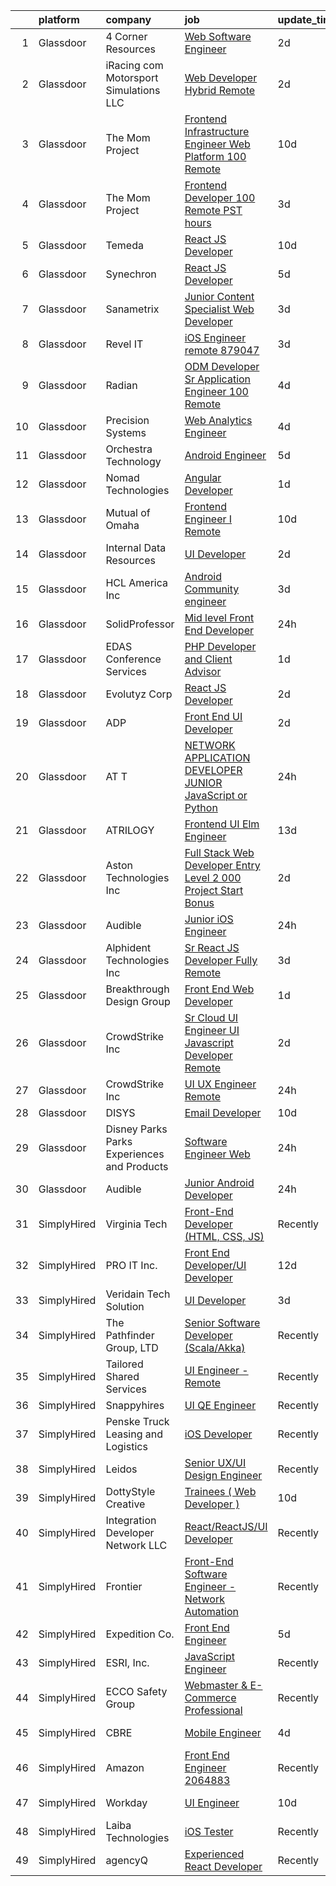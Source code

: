 

|    | platform    | company                                      | job                                                                                                                                                                                                                                                                                                                                                                                                                                                                                                                                                                                                                                                                                                                                                                                                                                                                                                                                                                                                                                                                                                                                                                                                                                                                                                                                                                                            | update_time   | location             |
|---:|:------------|:---------------------------------------------|:-----------------------------------------------------------------------------------------------------------------------------------------------------------------------------------------------------------------------------------------------------------------------------------------------------------------------------------------------------------------------------------------------------------------------------------------------------------------------------------------------------------------------------------------------------------------------------------------------------------------------------------------------------------------------------------------------------------------------------------------------------------------------------------------------------------------------------------------------------------------------------------------------------------------------------------------------------------------------------------------------------------------------------------------------------------------------------------------------------------------------------------------------------------------------------------------------------------------------------------------------------------------------------------------------------------------------------------------------------------------------------------------------|:--------------|:---------------------|
|  1 | Glassdoor   | 4 Corner Resources                           | [Web Software Engineer](https://www.glassdoor.com/partner/jobListing.htm?pos=111&ao=1110586&s=58&guid=00000181c8041a4faadc24cbd289e7c4&src=GD_JOB_AD&t=SR&vt=w&ea=1&cs=1_2ecf7a16&cb=1656918121461&jobListingId=1007977105272&cpc=81AAE51C33FDE227&jrtk=3-0-1g74086jmk271801-1g74086k5k61j800-4588b3b9e74a4eb5--6NYlbfkN0BbOuERaj5v5m27SHODHSE1AJUyn-tjvQD4xEPDiBm3ei1uIpzH7JItqg56FuKjcnYEQwfZGFCP2DeSj1a5lO22L396GvytMTqasilSU91V2xX23agK9lB3hd915OuKb2I_zI7ovj3NZ8RDzxcXeEpj0HuKXWaTvEqyeecfZAeHe0xcXfmbKHB9NACcJCuq9Iv_d5t2WnylgbqZzUTiSVG_bZZxHqmNvkb74h8YdDm4KZh3HoQPsK74DDV8i_Ft_4FUZM3bTAGLu_oSm83Ej3YgquZUTR6vaDLZrDF_C9TnrQZbtuFD8lRWMDIW2uTQ8bzojViXJfRq0qgyaaUrg5Q-rRkqqEYgrcsYM5ObfRd1rJuvr5YJVNtANZVqyaRjW35VP7xB4dcLCB9hxdfBVe49RIqfHt0xeFoDP35jDIwvsx9Da9zHbHeyfVP5Cg_CdgHuIIv2gTqTRyeGlcplDl9ciOXeWiRET-7qBUbAoA6-1RRqayRVukpYGs-pz0IKP_4jmm4gnaUBUjIZC59zw1DF3pjUdo1l7UItAOKAc2BeHrzZiP7x_Bfa0ftnl9YpvR2BU7mZsBndc8ONgfOY9klFRTBKjRoTrU_q_ta4DOmriWtHaFDaD_HdLkc-09GBZb8vM1tIk-jMWbkB22EXMGSBS91Q77rOBV_hQTslG4AG__OR8bdz-KgwUdBPvUEUyySECFNrxOmjxj2pBLB5NZuVYtp0SJfoBHMYblvdCoxzjYzUO3XST9F2ag4W_-WhI-z6zHjUA946m0I6yDo3G108BFNlhGOQhkDjROXBoFl8OHzXdPg0kjF6kSibel593NfLHh3UrwYS_1vkqNdBgOwUQtJDlolevyZyQ3lqkIAuaBVZAA7VcRVxeyjhbNA1wSr3UQ4GULSRf978nZ6Sx8dUggI-e6nNF4308qRvGI13PbiYOVWdSRR0R0Yn9h-qllucQYums4Q9kRWmxAyHCpYkSQambRYk7vonzaDyly_c0zMdJwmDWeKo6FSLy2-Etco%3D) | 2d            | Boca Raton, FL       |
|  2 | Glassdoor   | iRacing com Motorsport Simulations  LLC      | [Web Developer  Hybrid   Remote ](https://www.glassdoor.com/partner/jobListing.htm?pos=107&ao=1110586&s=58&guid=00000181c8041a4faadc24cbd289e7c4&src=GD_JOB_AD&t=SR&vt=w&ea=1&cs=1_ced2c615&cb=1656918121459&jobListingId=1007977218230&cpc=26740BCDE5E48596&jrtk=3-0-1g74086jmk271801-1g74086k5k61j800-57f5b9e5fc2e13ee--6NYlbfkN0DLWr0FuvwmpNY589ecXM0wpB-l41nBtAe9mv-PvJGiqYnT6SbM0tfkjcbbxgIWTXzAt5rxE7l5XcVeUjGAHpXL5Db89KUm7-vzzHuwENNwEfsECnp-EwYxCantDAkcgz4HN_BnUMfSeZ8PZgDpcoEc4yc1E2qJtjXC5SlFB-kDae-5CHIwFPGc61urdWE-dHzyCmPnc78C6GV2kcCxKj6JxXhP8gndgazyLrgqj6OP8JG2CkgehK2sgCqTsQqTZmeBt_M0l39mSoxKQdgeSlAjF9mvzQgL9iKGwA14zsxIYor6HBk0unRt-6xmZhxtmZIydPXSn2gb01ceg3Q7NJYJia2kZ2XgPinGiyem2_-aVfB_kemTcnPRM--V98h7DJwmo1xMH8Gc7DXOJMeg5ztD12zO5uPFsEIF4quz1dFcN487FIWnhIzRJx-uykk8VM0dZ8O7B-tJuPGYAd3o5qkAdk8yZ4W_k36s7yGoJVTwxjhMeRGLPUV3yn4H67beDHLWdjyEOIOlrw%3D%3D)                                                                                                                                                                                                                                                                                                                                                                                                                                                                                                         | 2d            | Chelmsford, MA       |
|  3 | Glassdoor   | The Mom Project                              | [Frontend Infrastructure Engineer  Web Platform  100  Remote ](https://www.glassdoor.com/partner/jobListing.htm?pos=128&ao=1110586&s=58&guid=00000181c8041a4faadc24cbd289e7c4&src=GD_JOB_AD&t=SR&vt=w&cs=1_7c41795d&cb=1656918121464&jobListingId=1007960551232&cpc=DE56C24FF6DEC286&jrtk=3-0-1g74086jmk271801-1g74086k5k61j800-8b6cd9f3fdcd4673--6NYlbfkN0BDp_epf89aHDQhKpPegNJQ_ldQpEFZQsM9OcONMGxWx6pU56EKHF58QjVdAUvn2gXYKO4z_26SU89mHjci_GDptnJftDDPcxP0KxPscXU_iJibb62k-e_C3qR3RrmGQfpENVf3k1cehNsQ5_FH7xqIjMtBDL8gXo6Q733l_qCP9oQWR6Oy0psELGpZjphkp0eLdOb_4ExZWL0_UadlcWW20kjcOsVUi5ELzAL3sN7bZBeCF5GST13IpFd9QrwPRVmna-l2Ml8C0-wyYP05GP9f0HhVno82Lt_TDSX_3srW9p2QngIIwa0Oy89s7YVuE7QqzZbZ3r9PhXwsDQ-4ZCCLrWpu3cHpYAm7l64ZvfnQbGiDjlI-f6DQKNYPiE1JHPffNyibl-OiH-p7Iqb1DhBwLkR_Z49kgZEivoI0LCd54baf4JNctKInuaMmTDdM41Yfw7-jxJUFgZt_OxSZiVaC5iGK_jVuI6SMxVVoz89UHisClC39qtL28Frzkrh-L9iM_6ykndWngQXO9eZFjIE4oBwy5CY1ez4xSVIYYzqD6cNqpKgcOTFLmW-xk-aC0r8%3D)                                                                                                                                                                                                                                                                                                                                                                                                                               | 10d           | Remote               |
|  4 | Glassdoor   | The Mom Project                              | [Frontend Developer  100  Remote  PST hours ](https://www.glassdoor.com/partner/jobListing.htm?pos=129&ao=1110586&s=58&guid=00000181c8041a4faadc24cbd289e7c4&src=GD_JOB_AD&t=SR&vt=w&cs=1_f227b208&cb=1656918121464&jobListingId=1007974103872&cpc=F7A2269C793D5877&jrtk=3-0-1g74086jmk271801-1g74086k5k61j800-246f825a6b1bb66c--6NYlbfkN0BDp_epf89aHDQhKpPegNJQ_ldQpEFZQsM9OcONMGxWx6pU56EKHF58QjVdAUvn2gUBIP0IriBy2GQj_fol_rsOaebqd0z5LE9Zgvo7yUIqxGChgt_ME_RPf3j3x8r58B0TDV0Bq9MkSsM6DiHGLfY5TaP2mgFXJkGBNU70g1UTUt10GXZqyqw-vsLWTxF8EPKIvYU6lEipVUNMgYs73VWI88pV9Wul_yTCrd0zoAMetRukDB05Kma2AQB6CfbkcenjAg6vk8dpIyEdp764nmloOTaxErfTlmsTRWW9R1sEulPSSS2TNk-duyWIJe73XMOR9WkcAtc3RVF_jP09Bj--ReBy-oQPP3Ocpem0DYLwqr7sCAukDalvJ5nUuGKcYjNp_MrWSNVASCVi_9ULBjBnDcgUHo8h-e4IWOgk2FIX3uj15ituUMjD5u6Ljbme_lhXH2OWYN0dhtprkKyxCh_0p5hZtC3EKSDTgwJJ-Fdmd5gcyYoTkI1ga2E4H2qJVvb1Cf4yiv0hfgni83Ch7oT5FMLp-Vu1HT7_8nFdHDipENuXBmQREyaEPjEkGx3N6KE%3D)                                                                                                                                                                                                                                                                                                                                                                                                                                                | 3d            | Remote               |
|  5 | Glassdoor   | Temeda                                       | [React JS Developer](https://www.glassdoor.com/partner/jobListing.htm?pos=117&ao=1110586&s=58&guid=00000181c8041a4faadc24cbd289e7c4&src=GD_JOB_AD&t=SR&vt=w&ea=1&cs=1_89245eed&cb=1656918121462&jobListingId=1007959732625&cpc=149B3D5996025BBA&jrtk=3-0-1g74086jmk271801-1g74086k5k61j800-daab9cf358e9a641--6NYlbfkN0Cdyrb_-SYpjIsC7ShR4LTJruqxAexHI1Km_0W0EzpI0flnEmGiV58GZ9xpe0b4n9KvnEwlxLNWrBw5USPH7_yK7Hr0sOLwuBdBAtci8AhMmMFoxKXs5iBNk0ouHvMGgggKeSloHVxXP2HTUaJrgjzIf6iQaufQAIIribjXMNbv4f6do14-85BNRRzFkWm0yeJC0IZJRpuqCgXOm9ijy3lDOJVZkIW7fkdocNf6Ry4rwp8Snl1qSwRGbTGgQ1TLqeOJCjBi67aOcClWIEDCCSwjklHPQaeN5ZoNAO_BpIM1rMdXhYpu1kssoeEXJSD-EShWAdwAmyGVlefY614mEPkqMa1UfZXkxJBVWD0yAByoHIuyTjYhN8jxT3o2A6r3QlFdfsbLKimEx1VMiJyYXsiQwqcNz3ASklrwo_5FMuSTgPn0uvqu9QbQ43eT8643QjB8BZsO4nN3UEpPLRdOkgAPBuynSqMRwZ_7GShboKrDud93rLUC9UnmSTZ64nFesWE%3D)                                                                                                                                                                                                                                                                                                                                                                                                                                                                                                                                    | 10d           | Remote               |
|  6 | Glassdoor   | Synechron                                    | [React JS Developer](https://www.glassdoor.com/partner/jobListing.htm?pos=121&ao=1110586&s=58&guid=00000181c8041a4faadc24cbd289e7c4&src=GD_JOB_AD&t=SR&vt=w&ea=1&cs=1_711a0a28&cb=1656918121463&jobListingId=1007968335728&cpc=47CFDC01B3F81FAC&jrtk=3-0-1g74086jmk271801-1g74086k5k61j800-a8c81833d9a166b9--6NYlbfkN0BTd2IEpE8JLL40oeQ4zzPpkgJHcvS777rH89BTm8MqnXWov_kcApvAVkebXd7qJYxNy0_qwu4wql1hVx670LCcahuuhODFllGzfln_hYJeov-KoiteeywrnbBztC6nhxA9VsHj3LeF2XfsEgVqjFnEnFHJCB11yLcmrlMyIT2Z88Df71ttuUoWJfg2De3XEreOHh2Z-QehfojxtsATLq9nu1FjIF9YrTsYUTZqySp7Dk1kOjkt0SvpqiKmGVpvb_FjTa75mJfL8WKl-EYgP9-jHSsqR5LsnneSLI_21PA_KL6-SCD_E7J91YiGOWJjmAP-BSQ8gd5CYAHVAEQlK7qo9JdiA6K_H1RSTfO2KWlgPRzvBhv7m7vdMNaTdWBNz627eRrPQ0P9MTE8-U92bxJABeiPevU4pjIjNncU60MmlsuJ7CKx9T_evJONS3KVGsMWpABDjoBdTJ2LuUyd-aeMSyCeMIKtf-dzYQR5WuLVDvJk5U8ZlzbZTP_6-uQPzeg%3D)                                                                                                                                                                                                                                                                                                                                                                                                                                                                                                                                    | 5d            | Remote               |
|  7 | Glassdoor   | Sanametrix                                   | [Junior Content Specialist Web Developer](https://www.glassdoor.com/partner/jobListing.htm?pos=105&ao=1110586&s=58&guid=00000181c8041a4faadc24cbd289e7c4&src=GD_JOB_AD&t=SR&vt=w&ea=1&cs=1_6297c026&cb=1656918121459&jobListingId=1007973297537&cpc=292036AD7E8A5303&jrtk=3-0-1g74086jmk271801-1g74086k5k61j800-feec02afaefe8624--6NYlbfkN0CyQKdz8_lqdlgY-c-amsQST66Z8QjChsyYA8vzcGklWI54h1yaGRml5nZ8zCgFfjIOgXqhSjZJh-skiC2lxW7_58zFCYC9iOM41XfcBEeYvAm8MLwOfNCGc_AfJgoz_-CfSctcH7JyVepqvnLvBLKN7lNiOXCdOssTUdVoJKo22ca9fUqE-emWbrCvLmsIfIkU4rdpJ65XFKVxQ_mlp5yXxCtJebR0SwqwW7ELHsmw2iZTQHPrLEpwxZjtv6iyKuLUpgsXy1PlYEIEgiSZ1ISXWE3xshkx5Lvby_ecOGWhcOrHtVmQUX4nI_oXWarycEqdGKCO6Shr_wcfTHxFt2OJfAVZgeo_zEMQyja0rKp-P0QkjIIdr2qXLdQodz3mUO7QX3zsoALGaONuwLry3Taa2vAgY6TtbW7EGMWGz8RiHm3nKqYoVDGFCWuF7OYQAc4FTXXrvCjR4t3hvq8kB5rCcAN4MFlswAZQ7VcRVVQALd1Zvv4gER6aaAJ1xwJNDlGy6cgQRada1zw0pyl2h_3lwXlT3jgYvaA%3D)                                                                                                                                                                                                                                                                                                                                                                                                                                                                               | 3d            | Remote               |
|  8 | Glassdoor   | Revel IT                                     | [iOS Engineer  remote   879047](https://www.glassdoor.com/partner/jobListing.htm?pos=125&ao=1110586&s=58&guid=00000181c8041a4faadc24cbd289e7c4&src=GD_JOB_AD&t=SR&vt=w&ea=1&cs=1_e62bdfc9&cb=1656918121464&jobListingId=1007974124860&cpc=AF1E4A3695F490BE&jrtk=3-0-1g74086jmk271801-1g74086k5k61j800-cec1b36990004735--6NYlbfkN0CBMkGvlwK6m9pia4-10scwEdV1tdP_EMYk-E5OaTX1bdhbKRI44EdcSf7E6Hc-PCkaalgCdvHHVQyPKkxnQJYsnn6a5Je5CCns4QUzlFORSnofucDtJOe21VHxX4qPNgsC42BrZ4-yOsomcouV1RcZw6U66xsebrJdw1kZofi0o0XhE5PgRJcE6FcspXBbg1CAqatwWf8R1xiwgw1Fv35r_7ET5SvDSsnPOZej6Xa-dU8pyUiH4IvGucgXhZFcSKTR3c5RtuJfkqkIFjULDwQB1p-7N_C2BJjHLO6aoRIUtwVyvOzbQNncjDF9c205EzL-iBrqltkcxud4T1EZhjMc198_t4m92TsZxtyqo317nJxyetvdICI7epYydAem-21x7iKzSvsRviX3WadnW1m41F8UPzL1ZsT0aKeMU0jR30G6dUULac89bWVvE9sXNyBTNI5SutB9Ai2ipnUTed1JC18XWJsFu9pGmwuRwp7isp5esFjlbXM7Nbf4IQRQZKBcnV2ENVTcrg%3D%3D)                                                                                                                                                                                                                                                                                                                                                                                                                                                                                                           | 3d            | California           |
|  9 | Glassdoor   | Radian                                       | [ODM Developer   Sr  Application Engineer   100  Remote](https://www.glassdoor.com/partner/jobListing.htm?pos=116&ao=1110586&s=58&guid=00000181c8041a4faadc24cbd289e7c4&src=GD_JOB_AD&t=SR&vt=w&cs=1_75d2cf0c&cb=1656918121462&jobListingId=1007970976777&cpc=75B6770C194DCF89&jrtk=3-0-1g74086jmk271801-1g74086k5k61j800-5cc4727f3d0ed58e--6NYlbfkN0CPBaTvlP3AWcGYLBb4Z-YE7ZmQp2bpWWk0TarN_m5aaxFk5hjdr5o0Pu0MABzWjsKYxC2XAn8MOuwYUIkpeqn3nkGjo2bCgh6kPV0tgKngXiOdTkkuQO15oIE81F2YOIIk8wabZTpuhrH7ybg5yiXCDACB312sfDo7MjBsk8qkRKzfIgBehCiUHDzywWL8jOEeScT6t307z0ndlfXBMfLEQp1udz4XY2NaZk1Ti3mJnQliCqBkWAUubFwMsIiGxGnrCHHkWLB56ry3Arx0qpZ-pnpIS0ghAJRQZqpPPBhYNzvADi1UCTZE_gZ-etLI1xytNz-YLJ9DrFEKJ3r3cwHUbaxqpPZG2XrznFFlKOR9Jp-Wak-MJJoxoukM010wxaCF3D5-fs9vtlDzWecmw9zi8MtRKQye_3vRqL6UWi5tlLjH3j5YHIzd1SuzvfYoxiIXT5iALdCSH3mj1WTAhBC2LLicAHRVaz7P0J5xpumF4F4yCMdW2A9Tgp5w-l9z5GTK4dv8CcJmcFZ9Q7vJFX-nP2jd8N7soFu1TgXs-Up5GPNCjwJK_mxRYIirVQE3cCHdR0YVs0TJirNtxUNxvcMUTM_JJIGSVYy-Dv8tMx3CeOGYLn4RDwI5WFrE1FoYIrHXppTb2mh_f_8mKQEsZdU-Xg8otRHfiEUd6M7pT4b8Wg%3D%3D)                                                                                                                                                                                                                                                                                                                       | 4d            | Pennsylvania         |
| 10 | Glassdoor   | Precision Systems                            | [Web Analytics Engineer](https://www.glassdoor.com/partner/jobListing.htm?pos=122&ao=1110586&s=58&guid=00000181c8041a4faadc24cbd289e7c4&src=GD_JOB_AD&t=SR&vt=w&ea=1&cs=1_f12c2a8f&cb=1656918121463&jobListingId=1007970633731&cpc=7AD1D84939BBEEF3&jrtk=3-0-1g74086jmk271801-1g74086k5k61j800-dd825bc7a86a057e--6NYlbfkN0Clz_FvDW05OYcXZEfdSgGAs4NrBEY9FTKhI-t1tfWo-4RXE2cGDPFFb-xzMVIwHng8xcvUlZQA8jr2h4RvEAskcG7u5toU3YFQuiANfyCzwr6nLWiVHUgOYId0BNNvdymG24aKYPjM2QgLc2oShbK9lJvywnBoDtPrmG6ulBZs0X1H4BDGaUzMrYXXarGvj3uOSJ9ksFgFkpqObCYYEepw0uXxjgrHcr9hlhae9vWVCpjisR-xMcW3cU8G2sDNefAt1yhePIW92ymrpX1abjhTzViNDNhAXryHEsdBklkCmw1qoTdYB80I4a1NvF1FqblBqXWI3HXlCF0VqWE2IMKCN6tba9dcRU-F3X2oeAQTQw2-bn36Tc4U5neu6FFu9l0g7Br0LCBP4Wza2kkIVgfUzIO1dQ6T_f2e3vBjNQ9cghC5Kt90Q0nC4UZRtsQmhRa6yXZPtWvDzGGeJ7GKeDg9srE1QdqJFYm0z-NYuy8JFnJS1j-j1BMPMs9Gc-O2G_I%3D)                                                                                                                                                                                                                                                                                                                                                                                                                                                                                                                                | 4d            | Remote               |
| 11 | Glassdoor   | Orchestra Technology                         | [Android Engineer](https://www.glassdoor.com/partner/jobListing.htm?pos=101&ao=1110586&s=58&guid=00000181c8041a4faadc24cbd289e7c4&src=GD_JOB_AD&t=SR&vt=w&ea=1&cs=1_56be02b1&cb=1656918121458&jobListingId=1007968216732&cpc=998AB1121B01004C&jrtk=3-0-1g74086jmk271801-1g74086k5k61j800-6d1e6481ff0a4897--6NYlbfkN0Bk4PRTuJd6pa3N_-m6m_oT8i5Edzyulavg695QNAXNFSMSMgLGpqsowWEeKQibgq7TavpvqyF5HdCeH4_dzJWjgRVafv6GgsGxL-E3BJ_nhRQZ9FZYcRghKX2GGe-eD3pJv5PKHBiBRlyeK38zaO0hfKdvUg131k3rCKUIsQ-BiJZixjbGDuPkD75bCexNeO9mYixmCrtd2fRI1W7jQkTRQbz6laQW_lakZcIAcAXRGERobQ5h62ezEm2K6vW4JyMUwYwzy4KAI1fI8geM2AP3VttrypD5rnv7BpHtyheQcFb9mQPYfCcSi44V68DJrv0dvPbmD_X-EdlA_oR2oA_5cV2f8g8frGtC0gcSv9b2j8FFt1nbky98kMuO8J1rOtygbCqqiw46Q1bRZ7CgVw1k7Sxe_lhc0reCvL3O2Z5Bt0SqUPTamM64ygZXnfAoUmSBIrWgdZiZy9NWgGRG3-73D1j-Pi61xlxsL0TlCJx4LqvYBE7bCCRe)                                                                                                                                                                                                                                                                                                                                                                                                                                                                                                                                                    | 5d            | Berkeley Heights, NJ |
| 12 | Glassdoor   | Nomad Technologies                           | [Angular Developer](https://www.glassdoor.com/partner/jobListing.htm?pos=110&ao=1110586&s=58&guid=00000181c8041a4faadc24cbd289e7c4&src=GD_JOB_AD&t=SR&vt=w&ea=1&cs=1_328367ee&cb=1656918121461&jobListingId=1007978769533&cpc=6BF42D0955AE9A34&jrtk=3-0-1g74086jmk271801-1g74086k5k61j800-c549c772ca35d8aa--6NYlbfkN0ATuzukLZvOA7Cxi5gGVTPK8s05ijijAIGQnHXs5Od0XxWzMwbemhMUiCBVfsDJsxp78VDvbublsOZWmFwjue5Ukzf6Z2iqurkVlr_W9ueaFziE5TkJirq_KkI5NQsu9iRNo4kJP0J91grtL977PAx3zkco-cpc-HzXqYP-Tws4TucR86UJmUcqZ0reYuNbDJCm3UBPUxMYNcIYTrH29bKVp54ziJH3eZ1qnj13XbZyr9UYdgInrBALjcHqwjup9XsEoqRFKWbe_Y8_6lOxv2BD2fl8CK_02ilu-BRy2p6AnuypLRHb2s-kv5GfClnpc_X0dp9ulmlaapi6bp19_x6jcqoMSr8g4Juhd653Sn4EmYHiJjI0q6m3cptJ2xclCsTXLCBuXk7C1VGTM0XgtnlQ86ZPfCHa02OhVKPVAahSY0bjK1JR7prde31FeKOF3TF8wiv2zYy4XqsDO09gsrvGuVk1kHDXeIDmyrSLjAxme_o81wkmM8Ym2vcEaCvn_xk%3D)                                                                                                                                                                                                                                                                                                                                                                                                                                                                                                                                     | 1d            | Remote               |
| 13 | Glassdoor   | Mutual of Omaha                              | [Frontend Engineer I   Remote](https://www.glassdoor.com/partner/jobListing.htm?pos=108&ao=1110586&s=58&guid=00000181c8041a4faadc24cbd289e7c4&src=GD_JOB_AD&t=SR&vt=w&cs=1_68b69798&cb=1656918121459&jobListingId=1007959150612&cpc=A65DF3A704A48F9B&jrtk=3-0-1g74086jmk271801-1g74086k5k61j800-e716b48e77e107a8--6NYlbfkN0AKY9t8q7VgAheoAs7efbXyhExMUVS6P88HBLabZoQOT6odWudF8K1nswEbB-u_gfhGuqF56yWDTsDBG_Z_IMaQRjIvkLyakpxvAvzaMee0uoI5-l-3iuJrhOAWaSqAlJDXWlGZENoEbVtRqtsgc6PTXvqNSELRq2ui7902kh2muRoFh3EioIcz1eS0WlT1TUI5T14Vinluex0R7Qb3dWhMFkPrzXixyghsGLFUbRvBslLsO7Ouzwm2Ytptj3S3FMNK4VZm0216ybRSC6utAEhOenBi2-l0XCYE4ywVk2mnjyHLDPW7Ic3n8IHOsuzgcgCH8kwG8M5bmeeaY44RSgXenCtVJDui1oIq869rWSJnMP-B_CA18Ov6is9An1e3danzf8jEZPbufSBx4bD2F-r0162kszhUPAz_nsw4IXEcKPoKewbjmphFfiUXeIuz0qBx3F6WJ8TH0gIL04HV5tIgyLEdj8hqERdOO9es28QF_Z1C0dd5X79IOco4fyKf0UX2sDVfmgQf9GAMoYg2cjkZ)                                                                                                                                                                                                                                                                                                                                                                                                                                                                                                             | 10d           | Remote               |
| 14 | Glassdoor   | Internal Data Resources                      | [UI Developer](https://www.glassdoor.com/partner/jobListing.htm?pos=130&ao=1110586&s=58&guid=00000181c8041a4faadc24cbd289e7c4&src=GD_JOB_AD&t=SR&vt=w&ea=1&cs=1_827bfcd6&cb=1656918121464&jobListingId=1007976878367&cpc=5EFBB0462F9C6B7A&jrtk=3-0-1g74086jmk271801-1g74086k5k61j800-4f1192e115aca0b4--6NYlbfkN0D-IIHpRgNhhiguU_t6VlqfhfFf3-SclHiEW6RanCpGL0AEnsnTmiX299MBfDVxpfqKARoMG1BliAW50HGdWNzpuOY9_ictGzthdb4HKyI62osFL0HXph8qgHlpP_VWFfI3T_BR2RUA1ENZRK5fTHbsJVx71rsQlA511dJXfMxT_zbocUJOsYIbkm-pUpboDVo3syl_Jfd08_PxfD9mLvLuWlmtOPjee7CfKyVEmIs5RN11_MsMHBgad2jyG-GPM-LkuhxlKLl7sLfya3KaTWY1yEyl5upLNZTjhCjnjKf-cTENnaC3myjZAtVCFvAVCxsqoryloKc8ROsUuBmsgCj9MsRPa3_UGNYr_IHYi8ohCc3v1tvBVldz4WfuienMOqB11s-rP-2EN0eSHLYqu0_gJ3kEPJOR9bL2bCIQV1TeRXySeE6zgosdKNrIADcoxuigJOqmj-B_799nJJbiiNQBAA9d4sI4-GSBhT3FlrVKtJ0GAezcAjH6zuJ1gh0F_A4%3D)                                                                                                                                                                                                                                                                                                                                                                                                                                                                                                                                          | 2d            | Remote               |
| 15 | Glassdoor   | HCL America Inc                              | [Android Community engineer](https://www.glassdoor.com/partner/jobListing.htm?pos=115&ao=1110586&s=58&guid=00000181c8041a4faadc24cbd289e7c4&src=GD_JOB_AD&t=SR&vt=w&ea=1&cs=1_26505aa8&cb=1656918121462&jobListingId=1007974649188&cpc=B076152010A3B66C&jrtk=3-0-1g74086jmk271801-1g74086k5k61j800-9df74e54a3d73b0e--6NYlbfkN0ARIJ2Bo9Ne0EtqbN9FDl85baaqpD5sXJYF-05mq0UjEbqqdvOLv1_InxclDbXshHEUF5ZAsEuIHrWblnm84RWo4X8ESW2twRTZ4gVZp4KzJMt46seVWWmzvXa3cgpLsb9FgPV88P01iwrZVr3Hg7TYPdye29maY2knSRGozHY2l0hTEzeCgHqKgW_R-5Z1rHd3-FLFI0s1tXGQaR3IpJbhhStfRmY_Nbt9KRYFKGZamZX9nXrSPXcV_ztX4BhUhE_LwxBIMj6BW0q3iP2xa0e1VHx11EdoGEkURcfSMm8O04A0w6Ruyixm0v8hc2kb6IKRwwGKyc65TikcRq04rqsLNtyd1LrbW1kNqQbFtzo949L3-2Wu2iuZ7ErjU251GKsvzQ0C8ic7NUm32I7HCnkoPt9HR5GpixWcl-RIdPjWXxoO3JjClxqq7zrNNu47kTmuJO2kuRzyrVOjPt1sjDkGel8GE673YTjRs1ms3LfpUI62P5raOZsWUSMQS0MXKZaz4F4yQCiAVYqaHyup2zUv)                                                                                                                                                                                                                                                                                                                                                                                                                                                                                                          | 3d            | Mountain View, CA    |
| 16 | Glassdoor   | SolidProfessor                               | [Mid level Front End Developer](https://www.glassdoor.com/partner/jobListing.htm?pos=104&ao=1110586&s=58&guid=00000181c8041a4faadc24cbd289e7c4&src=GD_JOB_AD&t=SR&vt=w&ea=1&cs=1_99dc117c&cb=1656918121459&jobListingId=1007980394789&cpc=71D4EE06E32D485A&jrtk=3-0-1g74086jmk271801-1g74086k5k61j800-a84ee3dc4a25aa8c--6NYlbfkN0BRnp9iq5DolHnWS2ynCcrcJf8ULs8QDjidmKWUdU9db3w4Yh22WJ_dspen4Q_nP2a86ROYLZICdBnlYCnuIHHBfsckDdw4L7DuG4ZKa2B-boK_8g80t1YmS8qaxxVjopfsbligd84SVHe_jpEyzzWUFiR6aEGqFI0ENIGSwL9L190Cop0GFBQeyRlyeqph2luz3dzdrxmD2wE6S1beHEE74o_LRfS4UGK-etGs97WEUtQnB00pEKWP78Kj_alDH7H7_0tr5mmE0EcDxj7h6lbTw3Ergx8CYuZWQ3WnCjjb1KVRNcfoZpSotcAg8oyzXlAQwoayK7JYXMljxKE90duz5diF-_Sj0212Nkxy0mnLNhlPAHAvHbBpRJxS7xImMVZFvfXDnaCa__8YVTwwbAzoU6jFZrBL-mH-YOtRqRhf9oijB-xSGMQ4QzWDhPW20Iy0IBfoFD6UiZWtYxgnNn1Uc_OGBdeLhLzWZ1rq1syBkvV840erGZkwFKOPKGios064cOeTPLeIjg%3D%3D)                                                                                                                                                                                                                                                                                                                                                                                                                                                                                                           | 24h           | Remote               |
| 17 | Glassdoor   | EDAS Conference Services                     | [PHP Developer and Client Advisor](https://www.glassdoor.com/partner/jobListing.htm?pos=109&ao=1110586&s=58&guid=00000181c8041a4faadc24cbd289e7c4&src=GD_JOB_AD&t=SR&vt=w&ea=1&cs=1_61b0e7bb&cb=1656918121459&jobListingId=1007978775791&cpc=59DEFF8D475298C3&jrtk=3-0-1g74086jmk271801-1g74086k5k61j800-24d4029f66e44536--6NYlbfkN0ARmVxK6S8zrgSe0lyJnxn3RWJRu_RDgul5nOXyXe1S6TOIq3PF2d1OgZaSH3NbfArBcIcQhlugk4ezG-dUWYBRZu8-DP1vcb8ZFLXwG0SMqO3RJFP5b2VTACoXuPrhlMD1MiLosVbJ5F6k3gP9Ur2Terc5YHnuRO2PdT4kVrITvVh_OIDhtqolPeazg5V4Yu5vr6upfrmLAuof9EKvGr3UJ3UDtPShQ_APHfjNL3IyYa4RAPs2qN17NlQffgi60VYmY1LG_cdx-0FIbgWXHXqZFqS3uQ2PYLGVLYw65tvJuKaWpJxIbVgQOEhSYaPebxSi4onXzWjnNnT68wCnu9q2qNRF-9lCMBD9gDJwIfP2GMBehfGJO6KWJNH5hM_pKj7wW-RC50cQm14JJXPtvyf05Guz02yO14UXiwSFP2o0RwiH66-jkmbJ6R0x90BrDiP12Ct9u__7ZCxO-jWttfZ20dOLJhIsegc4YgCOGHaLXJU1coPEj6Vs-uB5n33xT_w%3D)                                                                                                                                                                                                                                                                                                                                                                                                                                                                                                                      | 1d            | Remote               |
| 18 | Glassdoor   | Evolutyz Corp                                | [React JS Developer](https://www.glassdoor.com/partner/jobListing.htm?pos=114&ao=1110586&s=58&guid=00000181c8041a4faadc24cbd289e7c4&src=GD_JOB_AD&t=SR&vt=w&ea=1&cs=1_10ec8d69&cb=1656918121462&jobListingId=1007977665474&cpc=8795CF9063CD573D&jrtk=3-0-1g74086jmk271801-1g74086k5k61j800-ceb67aaff00ee2a9--6NYlbfkN0AQ8stRXh17su4G63RaSc3cskTxNW91dvBJRMEbJwjeqvj6hfpbsvAjnJMT8485TOzJ6KCbc4-C4hMfF3Q7kbYzWd5SHFSeFXMHjcOOBxrCIjOs2INmXote5REaG8Wk-hwxdTMMYjAfzEJTSBPc5QgE_w6Zfx-Qixf7UkiP_ZBhNjaSmGZzfN6bG9SSXrLtdTLLMsQRfo0Jg9ta7VcC2joy_maQlXJsDCgQeK108BqpBhUv8rQHQ76Ztvuf5G9dlUh5f6gMOpiAWxpjf2_QgYjsZJ73l05VqMUBKj8Fv0K26X9IwF42s0xmHdsQ44pPYFQIir8m6L2kzjV0L6Owr4MEZoiPY1PQ3r5dr2WtK0D73AJSdFDwoKV1GfIWdAwOwRqq3JoDVP7PE9L390PMmsp0pYEmV6n0a6JF4WDzCxCQJUzJaLYDPmboUlvv2TCKkveZXfgP2Vi8q0-Z25fMBueZKG-8bD5PQuDDWajXJIUauliRdeClfGVon8HZGnmn3w7Oh_cIR_p0tw%3D%3D)                                                                                                                                                                                                                                                                                                                                                                                                                                                                                                                      | 2d            | Remote               |
| 19 | Glassdoor   | ADP                                          | [Front End UI Developer](https://www.glassdoor.com/partner/jobListing.htm?pos=126&ao=1110586&s=58&guid=00000181c8041a4faadc24cbd289e7c4&src=GD_JOB_AD&t=SR&vt=w&cs=1_80760654&cb=1656918121463&jobListingId=1007977150498&cpc=F41FEAB56D215062&jrtk=3-0-1g74086jmk271801-1g74086k5k61j800-8640638b53765891--6NYlbfkN0BdBocYeX87Z3tbYO-a3tIUonBsExDdYt9uQcyNDOozXnkVd5hTI060EaJCppxSmEMwCeCVYuJoIpp8OU2S4NYAhw6Jmhl5RZtWQKvAmmqkB9bMiF0za_-Z9XN9FEqExb4SOiQC9AGMbuNNSmVQmU2ziB3iBxR3W3RPT1pHswinaVR0Aad0TvVLpuVlT_rYvBF7kWEhLmC3pi4ZJQqfD6pT9qtHk8rRyBkylhoCli2NgVsx9YaM9RzaVZFPBCv9mdPoraYqSzgbC5-FG8J_U1jWFUUloaLgDje5_bFSS6_ot019EHXHPNEvt0Tm3vJKp_0gu7mF7zZhyG9GP4J--wPEgVPfBleDicBd5FkWEFEuyfAbJA3TFBBuCWAfnPabqhvmoIjPzftY29etvTQWO2Q6taMJ-f_sJ0Kygs87FnNkcH5p1dOhjFWiUffMg3rOMsTEliljmBgzd68jptmri0cWHOWEfbYV-HlKGI5JtuVcrQPrDKQEHF5ftOMMxFcjsCyeQCvalySUxr0dEK01AbN7lHCE8jLdBmGr92LiKMgXQA%3D%3D)                                                                                                                                                                                                                                                                                                                                                                                                                                                                                       | 2d            | Roseland, NJ         |
| 20 | Glassdoor   | AT T                                         | [NETWORK APPLICATION DEVELOPER   JUNIOR  JavaScript or Python ](https://www.glassdoor.com/partner/jobListing.htm?pos=106&ao=1110586&s=58&guid=00000181c8041a4faadc24cbd289e7c4&src=GD_JOB_AD&t=SR&vt=w&cs=1_4f589ed0&cb=1656918121458&jobListingId=1007980708126&cpc=D910AC0D9B8C6152&jrtk=3-0-1g74086jmk271801-1g74086k5k61j800-7ccf6d6d7debe3c5--6NYlbfkN0B6d-ohprs6TYY6O-DOTucATh7NW7UQERPerfqEUdNiIqbw92egts-IJuW-D3Bhbe_0rA7VBJOGV4HOZuN3SsgGzbuVI9q_l1YKMg6Qf6qLrS7Vp7ZiKNPOzDxYoUqimr_J_JZPmDthw22j8a73Q3AOu9cdffGG37a_wR5H8N9xselwyU81UXchxFD1iaB80T0zami4yCgvUrNWpx4P1jD2-OcTHTirJh_5jEfcIr_kgMWdd8cM95LocmPtUpKkHDES3Nh2epLn2BOGbjU7Sjt8t0cRXpn_O29DIiJYJOBxZFotP2ywOlQTGf-qy3mlXCnToGplM6SyHNhZgJjOHZe-4fbGa9IumI5mWq_h6LDRzLTqGOLhUeTMdu7Pbnp3m9XEd042FK2u2iD8ScrUGdMbakFHaDBS6s5MszWCUIy7HBUBDpQCeGjfza3OMvYggTU%3D)                                                                                                                                                                                                                                                                                                                                                                                                                                                                                                                                                              | 24h           | Puerto Rico          |
| 21 | Glassdoor   | ATRILOGY                                     | [Frontend   UI Elm Engineer](https://www.glassdoor.com/partner/jobListing.htm?pos=124&ao=1110586&s=58&guid=00000181c8041a4faadc24cbd289e7c4&src=GD_JOB_AD&t=SR&vt=w&ea=1&cs=1_a3684dd0&cb=1656918121463&jobListingId=1007951974151&cpc=149B3D5996025BBA&jrtk=3-0-1g74086jmk271801-1g74086k5k61j800-68a92fa90fcbb848--6NYlbfkN0Coaqwr41TC2LgejnR7Utnytr6GYvK_E0y3WIq7ZdLRae9o-QpJIESlqP3qGLJFeU5dqe6N4gMCbDR-n3pXvhT98Mgxod8UQAAqLWEQreMdixZW2B1RD6nfE-sLKercspbsywCsncoq0A22johr5wHrPfrvYirmkD7Z-IhZUBpg9n0XvkQQuqYKp6cIBLnCcSxVpjFRMxySZZvV5jwdjIjgpMFNkI1RXfYi1PS0US0VbRDbIeCmHURR46DZoyG9JPqJ1YQbE6Ya_wk7BnKjCVPqkFm-N71uF3RyLzSuMyE4R07MPUyIjMjD9vNBVRXZR31ZzvFm28a2Zk-MTtv7z9YQWRi7y8JO01qfl0ks_PuCD481ODFSpjMbkoJo71uoU2cYdhMDBv3FA21GE5lnHWfh2oYm59YxrNZ_DNl_6WkUXYnVPuo3GzHp5cF-xseQVEnknpfTNNlMQ29neC3MR1RHeC4LRNHIANEz6JrybGxIs6HRso6snA4Ah5jdpcWGt-rnYIE-GmUVXA%3D%3D)                                                                                                                                                                                                                                                                                                                                                                                                                                                                                                              | 13d           | Remote               |
| 22 | Glassdoor   | Aston Technologies Inc                       | [Full Stack Web Developer   Entry Level   2 000 Project Start Bonus ](https://www.glassdoor.com/partner/jobListing.htm?pos=113&ao=1110586&s=58&guid=00000181c8041a4faadc24cbd289e7c4&src=GD_JOB_AD&t=SR&vt=w&cs=1_3e24e172&cb=1656918121461&jobListingId=1007977192607&cpc=7E69D0A57279CD4B&jrtk=3-0-1g74086jmk271801-1g74086k5k61j800-22b24f11f9965619--6NYlbfkN0Bkb-ytiGCNOKS17COaSWVQYZB8PE4Lo8kSq62CWsDFcX3pF_m6JceOzw53zeUkPZyndbdJA_ecnCWpq2NYGUDISLzgc-hQ7ZA1BUBecHIdn5ErGOR0CTJ8Y8qmsXdYuwm44XdY3goqJoYv5xNKC_tY6AIHl8lu41D2uNi0zez4Kixn4auNy7UPe4kX_NX3asBeq22N6YvBZDYbKD1Shr7XBieqk22MmtB8LjdpR9bw45O1AeyubvbLLQqt3oSt5e_BrU-rZl3hEZBT31Y-PAVBDMHcn3y0mEsYEHGRsLRonivIvxYvIBTUkyLB8GCWShNgj9IRgEs90z7Qfg2CnchqIqllK8VhbuI4M5ViLgTQXl1jI2IIl24w5oBJPIVja0_WpbF_gllR-OYRDR1yPBaza2YcYsd7cjeLqPnc2QvLNXu9jEuWHsCsa9Oj1fakkLW5KLAxP6iNM8IfLV3cX5pVd7KBXa4atExKR04Im4--2Lhf-2JjOfh2JNN2rPul5BMPqmt6RG4cAtfcTvWM28gKgOMH8pbc4GM%3D)                                                                                                                                                                                                                                                                                                                                                                                                                                                        | 2d            | St Louis Park        |
| 23 | Glassdoor   | Audible                                      | [Junior iOS Engineer](https://www.glassdoor.com/partner/jobListing.htm?pos=102&ao=1110586&s=58&guid=00000181c8041a4faadc24cbd289e7c4&src=GD_JOB_AD&t=SR&vt=w&cs=1_14a49265&cb=1656918121458&jobListingId=1007980665932&cpc=D910AC0D9B8C6152&jrtk=3-0-1g74086jmk271801-1g74086k5k61j800-27d04f6187e5c18c--6NYlbfkN0Bdd4o5uokT9skMYzkzH2dUVVc_sjS2wyLHOFjCY0bjoWlY3EBfcPTk1JugYgQlrlLJKzXWsrP3kh4_BuUEJm5F7BHrUcFLjEdzjKZdknEUYL8Fsf6gfQ0STw2F-gVQLN2zngnEpL0c-3SzjyyMzg_-TNAC8tDUkGpFErChAxQ2nRDrfge8hF-MFRjVBrCFd95HP9bknJa2BsV5ygIkRcUoUX17q6HcBmekBgsMlY2BdpWtIsNPv5UQqYE_d0I9c9222KSYBf09zqFuc8TPIoj64jzyryJT0nWv7A5Fk3N_VoYtliI97SnFxJf4T6v-g2xwSgc7qXBcaBorYwhcZ9WppdAKsIfAJ2cCVJgCds6_aQyjKvffqZqkLEF56V0JWsCaIJosrICkBFC0Jo_B7e6JGGbcuGu5pXjJfNtyPqrjYyWLCEiWgLFs0Pc9_2P7W1g%3D)                                                                                                                                                                                                                                                                                                                                                                                                                                                                                                                                                                                                        | 24h           | Newark, NJ           |
| 24 | Glassdoor   | Alphident Technologies Inc                   | [Sr  React JS Developer   Fully Remote](https://www.glassdoor.com/partner/jobListing.htm?pos=118&ao=1110586&s=58&guid=00000181c8041a4faadc24cbd289e7c4&src=GD_JOB_AD&t=SR&vt=w&ea=1&cs=1_2b237cff&cb=1656918121463&jobListingId=1007973362174&cpc=DE56C24FF6DEC286&jrtk=3-0-1g74086jmk271801-1g74086k5k61j800-5e6014d4a19f464e--6NYlbfkN0CzKb5aVKsQyk0cUDde7j4UadduKN6okquHPuS51X0q8g58fsi8or5XagqGbeIjgnb1RbrOEoIz6idahkJhGPQBRsqQt_M_0fpuSBwjwGNcE-8Eo4YewsYq5wKx76Apk_m_b5oPzHIGtuN4De3zh0qdjKS7S7wfhnEwgRwuvXGNM9UouVF29IBT-kasXUVf5Gxcwq9uZeF4OQWAl3h7PZmPorBFUL1uwVbYnte4DkSzy8jQS7_6eAfkI2uE8jsAq8M2PkElkuvnNdLDaAy3xuHzW6B2iM59ZI0eIPbppKLLGxZtyK80Y1bz625442oW1tQlr9yPtdm3TJkSQeVd7hrY9zu6OlZsEAKNzK1kPbN7PPptjau-2_NrtQ_GVLEvRg2wjhmXkrQP3WxkM5hjb7xVso_KBJOLc8fSqmmATHnAErFSlsv0HfX6Bmv8uxQp4Q-g2JofbUd5YEDH6iT82B_Xnta2EphIp8YmBdprlbcYvydmuniF7lhVjlAtW8J5O-phX17tIGirBA%3D%3D)                                                                                                                                                                                                                                                                                                                                                                                                                                                                                                   | 3d            | Remote               |
| 25 | Glassdoor   | Breakthrough Design Group                    | [Front End Web Developer](https://www.glassdoor.com/partner/jobListing.htm?pos=112&ao=1110586&s=58&guid=00000181c8041a4faadc24cbd289e7c4&src=GD_JOB_AD&t=SR&vt=w&ea=1&cs=1_b304acab&cb=1656918121461&jobListingId=1007978766004&cpc=3DB599BF2F4828F0&jrtk=3-0-1g74086jmk271801-1g74086k5k61j800-ee61988ff645fdff--6NYlbfkN0AFVYV1J1src3vRs5qs7D9L2zg-bhJVmTjKNs1OXh4nuor9rR_XzsYLDCQXnl2V3SR1xhBWO_l-eSizVWeHwlRgumNe9PN46z1sZ7Dxcu0nEFDKNeY2zMTpPpYQofIJ-tGVzFIXBVffGyQ-WT6oa13-Qr-vcJ580judGNYieOkenbbVLnSicih_nlb87J7-KdVqltn-SESFR4zFjwNfNIWjT4lclyuLV0v30ZT3LcNKxCosyo3YvdDb-Jt9MpXj4hMUba6YqE9yKKwQBCBkAbYPzVKOBip4iUpgzNE3tYgH6gm0uvfsw9lMcVY--nU3hZPun3iGgCOemamCsM6EMOD6_Te6DL8AhUgOKAdlowvyn3llH-Zo7pjVhLecMkr1r99-EcZ_YSGKlw0o9JD2GkGsgoKhb_JkgpGcx66KGHXHIvZ6m5TLo-v3iIjk11YVwI_PmO5ztO5CZiWawkLtWCsYYIloqT-lmeilVl9tTT4yNQKRLU9tC8eQ3HX25EhPMaE%3D)                                                                                                                                                                                                                                                                                                                                                                                                                                                                                                                               | 1d            | Remote               |
| 26 | Glassdoor   | CrowdStrike  Inc                             | [Sr  Cloud  UI  Engineer   UI Javascript Developer  Remote ](https://www.glassdoor.com/partner/jobListing.htm?pos=123&ao=1110586&s=58&guid=00000181c8041a4faadc24cbd289e7c4&src=GD_JOB_AD&t=SR&vt=w&cs=1_c3bfcc22&cb=1656918121463&jobListingId=1007977361111&cpc=F41FEAB56D215062&jrtk=3-0-1g74086jmk271801-1g74086k5k61j800-2464116eed68f0f7--6NYlbfkN0Cu2CVlb3GO4Nf7aS8SXsFwjpUbSKkwsJRaJhRnAEdqU_yv6e0u-cLacwZ2HNe9plaXx2ekkPSXpm0fHmBTcLHtcEvZKA9Ne8jUBooM6Ez8wQjnPF6J9fHx4iB898zAsuVImkpnGNnC5xu7yF6TPY8vuZyHCCfi36sXpn-k98DeURdPvyDjJU4n_qfbvJMm3dX9JnopOh8wSFGYYZQ_KXc3wlSM600SAV7c3q_emVhSink068LLZjvVq5AGJ8zptuQa6MHR9K9wSQlJmGfA5PXlDrJKMjnlKdoVaoqHAojNO5CXP71kz6m394-JeSG0PRoK30EJt1S5Qi3AVkunsdX59tbVpDoBTVVoLtucxl9v7YWrOQ3_RcDoiYAyj1IACaS1XHwdjxPzKgVXooFixt8sm-_bIs0maZkMjOCJvm4DfrGmyERq2i3nqkMTOqBxquzF9G5zGW56K0ZRjJPR6ZKXyJgeaIpkA7ONbnW0u5vpVBfixnrplCaSPQxVSC4vEJ3Avrta-7Aj9-JGk4kJeUO5Bd3uJHJR623Nga5ZONC8xAq_jCZ1e_Pi2KadJWKR-6sOarKKlUapXS58R6A8mwGr9rGazLHmNaW8HpS1yo0opJ_07Gl_uIiitua0y8yTZF_pEImA7B96axCZ4j1TjUtMv2cdpR4pDKTXaaihIpdrFMT74-v-UWL8l5iqXBbMOtjRMiPOh-WQ19_Zj9T0b7jbN4MpXbqwMds1xcKARQ4qKg%3D%3D)                                                                                                                                                                                                                                                   | 2d            | Seattle, WA          |
| 27 | Glassdoor   | CrowdStrike  Inc                             | [UI UX Engineer  Remote ](https://www.glassdoor.com/partner/jobListing.htm?pos=119&ao=1110586&s=58&guid=00000181c8041a4faadc24cbd289e7c4&src=GD_JOB_AD&t=SR&vt=w&cs=1_fa96977f&cb=1656918121462&jobListingId=1007979474257&cpc=F41FEAB56D215062&jrtk=3-0-1g74086jmk271801-1g74086k5k61j800-aedcf549d24b824f--6NYlbfkN0Cu2CVlb3GO4Nf7aS8SXsFwjpUbSKkwsJRaJhRnAEdqU_yv6e0u-cLacwZ2HNe9plb7utUvPpaWpPlqJiybKSKF62RJDqrxdUhP-lyrqC2Oh4pWbQ9haAm-RTDkLkcqeDkzmEWvWRrtjgbzA3CiBrVynKNoRbPrzSL3ZVN7U65aCAUqNXL8m6fGtdzyGTYVAtEpKTCNDW13wfUTUS-R6log03Tw_ZZnVHgMUSlCTSvW8mGYFbxIIDynZ_iknPDNMenlEDLJ2JomyoXIPck3-LFIGM2FMm2EmPKSkL_HjKa6ruX44TiWgwOZ0qczaGfw2kp9Gx1S4X0xxD3SMJ0ffUxUJIoCIhXD9BvHVFd5WCoi5kIS_x9GpCbneRz0BLxm3FbmrfzWQnYPS82JQ7LB6pwyyAVwKL1zndhMtCeydUSoCOTj-5eZIGdCEcnoGZ9D7f6eE93jer-5_13LjeauQ8Ic-hTW2heTo-DcIRD66PQUiev7z6psT_0pSW2v0O6fXiIf24pT4L6I7kejxJ70-0anXF3znwH0Wwjr-CV__70QlZe9OtMfsRfHMp4yFOfz6bcBNAmV2XdZ1pwz9S0orpdW84mLDO7naW_sGKyO28zj93P6uxG-gWkpQgwt7x9jTPlQrZsMhVK4lr5RaspKJzT6wLO-kUgZ9bmPzPNRkoyxg16Z4Cjeg_XR6OsEoEve493a6QgfF6zAp8l5_fqBLVJhRABRn4UbxxsAzh9ulwQ3zw%3D%3D)                                                                                                                                                                                                                                                                                      | 24h           | Seattle, WA          |
| 28 | Glassdoor   | DISYS                                        | [Email Developer](https://www.glassdoor.com/partner/jobListing.htm?pos=127&ao=1110586&s=58&guid=00000181c8041a4faadc24cbd289e7c4&src=GD_JOB_AD&t=SR&vt=w&ea=1&cs=1_91da82a5&cb=1656918121464&jobListingId=1007959612224&cpc=8795CF9063CD573D&jrtk=3-0-1g74086jmk271801-1g74086k5k61j800-67267d1e6d4f95b4--6NYlbfkN0BTYkY06FZEdAAtNWO-eDAfNklmfZymsMF6eFRONl7rAMN5x_2sHrqXfWPo9rHDxSO_gacTBItmqj8iP2XLm6svXGqlrMNfRtt-HhjIcX9OlTol68_PaBuKp86itFR3aU3cLu09zAlloFTdg7-CfHjUu5SRsrgWx5iUH1gnubVqeSptFdILGBHLD_Fv4bw5jcfha4xaJDOD8X1k_tL07qHsl_dK0bCQ7eDrVXLRpHlyekgM4Fpj4Mtl0CndQiMPbeAYYf4EYAh_gQBjvJmL7kk6KZ-IvhCdRnPtrZ8wisedsJ4lpgIebxVxSeLREh-RUGqllB-ls0T1G2Nifuk9isppjaCq1utNXy3krHygR-MdfR1bQKhVVrNXvB7KENT3LL6I-1ss0D_cRoeStSsTyoH8lhIDoYDCNEcVqzXBbvrkHbBBh8p_MNkDtujfY48rciMLcBMLKiXrcvBzIz4m6IBuza1ijac_KQxYfxZmsAgPugE3XUZJcepxoY-JawZ4HQ4%3D)                                                                                                                                                                                                                                                                                                                                                                                                                                                                                                                                       | 10d           | Remote               |
| 29 | Glassdoor   | Disney Parks Parks  Experiences and Products | [Software Engineer   Web](https://www.glassdoor.com/partner/jobListing.htm?pos=120&ao=1110586&s=58&guid=00000181c8041a4faadc24cbd289e7c4&src=GD_JOB_AD&t=SR&vt=w&cs=1_c7cd9fdb&cb=1656918121462&jobListingId=1007980704366&cpc=3DB599BF2F4828F0&jrtk=3-0-1g74086jmk271801-1g74086k5k61j800-8849b20dddd5599f--6NYlbfkN0DAFTyt7pbDCC2JPO79CSdi1dIb81yjczP5qsKcZIxgiRd1qisRd4re16D_VG3-wzUYDr5Laf5XQq62bJCypr6AJjeX_-RqiX_wwMnCGZxAjt6Mo6UtbpZ62dyV2lq3SjUYN-eZ2KVVBayDHxq7Kj9sS1l6hgADM2_ljoKYEOF6lWZr8xFvIpcZTqetXWTCxpmQDLSGNYqx7J8M58OxF71H3TMGiksCpY3qukxHlZ3omdF6l9C3KRtza3ld5aLvlj5CG3VFsLW5S6f-XcZE7WfjkndqwIHxigFmbU2kpV00gsJEk9somtX52D3VRMEu9H3I0hmvcabB2f3vv2SK1pSz-ivbO38FbFA62yhMbGAWyyVyRf2D8F9gSXh2BdHCm1ygHkb19QzaEAxvcOtKzmwaL_Y2iOZUzE7cqofbmD0MVr7zc9emkQHmeySESWsVUUwftCxw0RfNjA%3D%3D)                                                                                                                                                                                                                                                                                                                                                                                                                                                                                                                                                                                      | 24h           | Valencia, CA         |
| 30 | Glassdoor   | Audible                                      | [Junior Android Developer](https://www.glassdoor.com/partner/jobListing.htm?pos=103&ao=1110586&s=58&guid=00000181c8041a4faadc24cbd289e7c4&src=GD_JOB_AD&t=SR&vt=w&cs=1_e59fd428&cb=1656918121458&jobListingId=1007980665929&cpc=EB1BD5B9C2162114&jrtk=3-0-1g74086jmk271801-1g74086k5k61j800-953a8415a137fa24--6NYlbfkN0Bdd4o5uokT9skMYzkzH2dUVVc_sjS2wyLHOFjCY0bjoWlY3EBfcPTk1JugYgQlrlLJKzXWsrP3krl58TYdHs2d-PAbANqa5In_kfo_mGsxH7dbiBMO0ItDTZsnGCyH_fvRSyVa9h2VbE2VsdoZXsQvXzGDF-v_cNt2CFnpuQSWaDMCbvqeQd7dIVz47vWDhYHjl6YEcc653gm7vTFxItt9T-EQcNEd5gsQHTEWMHcKGObBM0hKaRb0NB1QbpYtIXablqinYc6RmPcKgGDntItB_pXg1YO5tECnb1Bm77OhQowZBjB8EyX9As2wQq2EqUL75Xh8M1GDNJhUkMvWWCPsiwRLCbrLcA2V-AAiGRbjxpwhWVh3iamQZljcHzx0JHWpU5n6GkS3iNVbvVJ1BihZTONyeOjHWWsesAAYOK530KR3PDPKPGyVqCTA1in2eAU%3D)                                                                                                                                                                                                                                                                                                                                                                                                                                                                                                                                                                                                   | 24h           | Newark, NJ           |
| 31 | SimplyHired | Virginia Tech                                | [Front-End Developer (HTML, CSS, JS)](https://www.simplyhired.com/job/keAfqIr0PwX6rJzkJtSBcYqg5-enp1GvCWpSiIOx748XoXh6gwXx7w?q=ui+engineer)                                                                                                                                                                                                                                                                                                                                                                                                                                                                                                                                                                                                                                                                                                                                                                                                                                                                                                                                                                                                                                                                                                                                                                                                                                                    | Recently      | Remote               |
| 32 | SimplyHired | PRO IT Inc.                                  | [Front End Developer/UI Developer](https://www.simplyhired.com/job/MhZotJ9iWfttiYRSwb7j1BIXFkC6j-yDvaPOPTW8exjdJ9t1cEEyvg?q=ui+engineer)                                                                                                                                                                                                                                                                                                                                                                                                                                                                                                                                                                                                                                                                                                                                                                                                                                                                                                                                                                                                                                                                                                                                                                                                                                                       | 12d           | Remote               |
| 33 | SimplyHired | Veridain Tech Solution                       | [UI Developer](https://www.simplyhired.com/job/WcMd5VuQjZiqprk5DU8FvNDcn72p__cpaw5JSdpOZmuIMYUua0ja7g?q=ui+engineer)                                                                                                                                                                                                                                                                                                                                                                                                                                                                                                                                                                                                                                                                                                                                                                                                                                                                                                                                                                                                                                                                                                                                                                                                                                                                           | 3d            | Remote               |
| 34 | SimplyHired | The Pathfinder Group, LTD                    | [Senior Software Developer (Scala/Akka)](https://www.simplyhired.com/job/O0wUcRF08EHGZaw3Bnf_YFnXDco0QL-U-FiARi5coTVmBysMN2DDqg?q=ui+engineer)                                                                                                                                                                                                                                                                                                                                                                                                                                                                                                                                                                                                                                                                                                                                                                                                                                                                                                                                                                                                                                                                                                                                                                                                                                                 | Recently      | Remote               |
| 35 | SimplyHired | Tailored Shared Services                     | [UI Engineer - Remote](https://www.simplyhired.com/job/kb8EyuARx01QsZZ88b2cm3jZ3LoNCxBEgQQeozGUlxAGx6cmo3AiSQ?q=ui+engineer)                                                                                                                                                                                                                                                                                                                                                                                                                                                                                                                                                                                                                                                                                                                                                                                                                                                                                                                                                                                                                                                                                                                                                                                                                                                                   | Recently      | Remote +1 location   |
| 36 | SimplyHired | Snappyhires                                  | [UI QE Engineer](https://www.simplyhired.com/job/V-Dqa9YLIFX0GQ1ok2qgbS7wWaPq37k4w4UZBHk_R0iEJEGT5ltrFQ?q=ui+engineer)                                                                                                                                                                                                                                                                                                                                                                                                                                                                                                                                                                                                                                                                                                                                                                                                                                                                                                                                                                                                                                                                                                                                                                                                                                                                         | Recently      | Remote               |
| 37 | SimplyHired | Penske Truck Leasing and Logistics           | [iOS Developer](https://www.simplyhired.com/job/3J-3p93M6DFy0fEluN12-GFabhW_m3OD02fcrfhSBEPkB_8zO0MSFQ?q=ui+engineer)                                                                                                                                                                                                                                                                                                                                                                                                                                                                                                                                                                                                                                                                                                                                                                                                                                                                                                                                                                                                                                                                                                                                                                                                                                                                          | Recently      | Tampa, FL            |
| 38 | SimplyHired | Leidos                                       | [Senior UX/UI Design Engineer](https://www.simplyhired.com/job/Owo9MsSxNX74sOD4l2NkDOomRi8y7X8SbMwGFVFCT9Kq9Bx4Bgv7lw?q=ui+engineer)                                                                                                                                                                                                                                                                                                                                                                                                                                                                                                                                                                                                                                                                                                                                                                                                                                                                                                                                                                                                                                                                                                                                                                                                                                                           | Recently      | Scott AFB, IL        |
| 39 | SimplyHired | DottyStyle Creative                          | [Trainees ( Web Developer )](https://www.simplyhired.com/job/4P6RH6lrpFVSZ3R91bO-ykbjONin91JgWIDKskaICitu1cJrnlsrKQ?q=ui+engineer)                                                                                                                                                                                                                                                                                                                                                                                                                                                                                                                                                                                                                                                                                                                                                                                                                                                                                                                                                                                                                                                                                                                                                                                                                                                             | 10d           | Remote               |
| 40 | SimplyHired | Integration Developer Network LLC            | [React/ReactJS/UI Developer](https://www.simplyhired.com/job/Oc16OCZwPBWAOy5IaSvdwSu8J-H8SfTcKYAKdNm07gcN8zNg0TKdWg?q=ui+engineer)                                                                                                                                                                                                                                                                                                                                                                                                                                                                                                                                                                                                                                                                                                                                                                                                                                                                                                                                                                                                                                                                                                                                                                                                                                                             | Recently      | Remote               |
| 41 | SimplyHired | Frontier                                     | [Front-End Software Engineer - Network Automation](https://www.simplyhired.com/job/5TPmdRBJFEVgAineoNuCrcJd7--9LzMGlAnURXKaGmsp4JzjbFkzcQ?q=ui+engineer)                                                                                                                                                                                                                                                                                                                                                                                                                                                                                                                                                                                                                                                                                                                                                                                                                                                                                                                                                                                                                                                                                                                                                                                                                                       | Recently      | Dallas, TX           |
| 42 | SimplyHired | Expedition Co.                               | [Front End Engineer](https://www.simplyhired.com/job/GTjNWmv7nl9p8Log5dSNolq5faO5M6oX2dwkdSE01KZpkFYcbKn2fQ?q=ui+engineer)                                                                                                                                                                                                                                                                                                                                                                                                                                                                                                                                                                                                                                                                                                                                                                                                                                                                                                                                                                                                                                                                                                                                                                                                                                                                     | 5d            | Remote               |
| 43 | SimplyHired | ESRI, Inc.                                   | [JavaScript Engineer](https://www.simplyhired.com/job/Gi_zOYXryF1w76HADj8daDBXdxzlqQfsQMFokuR2_7GOEL5ZJJSiOw?q=ui+engineer)                                                                                                                                                                                                                                                                                                                                                                                                                                                                                                                                                                                                                                                                                                                                                                                                                                                                                                                                                                                                                                                                                                                                                                                                                                                                    | Recently      | Remote               |
| 44 | SimplyHired | ECCO Safety Group                            | [Webmaster & E-Commerce Professional](https://www.simplyhired.com/job/Eis_eQzujD-0VqGd4cWH7_Zog5RuoP6kJescPkierQ7_taP_BL8ylw?q=ui+engineer)                                                                                                                                                                                                                                                                                                                                                                                                                                                                                                                                                                                                                                                                                                                                                                                                                                                                                                                                                                                                                                                                                                                                                                                                                                                    | Recently      | Boise, ID            |
| 45 | SimplyHired | CBRE                                         | [Mobile Engineer](https://www.simplyhired.com/job/qjFvX4u7A8_d_N9m4YaPV__ZLQnl1CDhJjYBplJdMvPOLTU1-OwZ3A?q=ui+engineer)                                                                                                                                                                                                                                                                                                                                                                                                                                                                                                                                                                                                                                                                                                                                                                                                                                                                                                                                                                                                                                                                                                                                                                                                                                                                        | 4d            | Daytona Beach, FL    |
| 46 | SimplyHired | Amazon                                       | [Front End Engineer 2064883](https://www.simplyhired.com/job/Zd70v-gmBmaUgFB4tbUQ8VzLeTJn6XJri30HWY-Rs6XUklKm3MwQ_g?q=ui+engineer)                                                                                                                                                                                                                                                                                                                                                                                                                                                                                                                                                                                                                                                                                                                                                                                                                                                                                                                                                                                                                                                                                                                                                                                                                                                             | Recently      | Remote +22 locations |
| 47 | SimplyHired | Workday                                      | [UI Engineer](https://www.simplyhired.com/job/yOXcG48GlhCVG_-deObD2jUQcAsJaFNWPnsPulpcG5I8vyDvwrWAXw?q=ui+engineer)                                                                                                                                                                                                                                                                                                                                                                                                                                                                                                                                                                                                                                                                                                                                                                                                                                                                                                                                                                                                                                                                                                                                                                                                                                                                            | 10d           | Pleasanton, CA       |
| 48 | SimplyHired | Laiba Technologies                           | [iOS Tester](https://www.simplyhired.com/job/cy4ZgQizIv-eWpqo1Hj8BLAlA4oOF_4XgPcCzcIwXP85SUBwgi8zIQ?q=ui+engineer)                                                                                                                                                                                                                                                                                                                                                                                                                                                                                                                                                                                                                                                                                                                                                                                                                                                                                                                                                                                                                                                                                                                                                                                                                                                                             | Recently      | Remote               |
| 49 | SimplyHired | agencyQ                                      | [Experienced React Developer](https://www.simplyhired.com/job/DIZ7VJ3Gxf8mOjogMOJwsxhBhFDehmz2FMiBZlUcSDM9x827OsNNOA?q=ui+engineer)                                                                                                                                                                                                                                                                                                                                                                                                                                                                                                                                                                                                                                                                                                                                                                                                                                                                                                                                                                                                                                                                                                                                                                                                                                                            | Recently      | Bethesda, MD         |